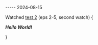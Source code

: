 ----- 2024-08-15

Watched [test 2](<../../../metadata/extension/mediawatch/media/MOVIE_OR_SHOW/test 2>) (eps 2-5, second watch) {

  ***Hello World!***

}
